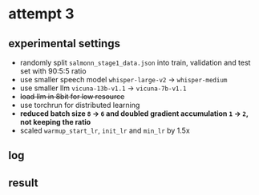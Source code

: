 # attempt 3

## experimental settings
- randomly split `salmonn_stage1_data.json` into train, validation and test set with 90:5:5 ratio
- use smaller speech model `whisper-large-v2` &rarr; `whisper-medium`
- use smaller llm `vicuna-13b-v1.1` &rarr; `vicuna-7b-v1.1`
- ~~load llm in 8bit for low resource~~
- use torchrun for distributed learning
- **reduced batch size `8` &rarr; `6` and doubled gradient accumulation `1` &rarr; `2`, not keeping the ratio**
- scaled `warmup_start_lr`, `init_lr` and `min_lr` by 1.5x

## log


## result
